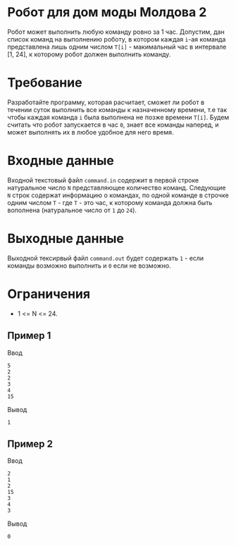 # Робот для дом моды Молдова 2

Робот может выполнить любую команду ровно за 1 час.
Допустим, дан список команд на выполнению роботу, в котором каждая `i`-ая команда представлена лишь одним числом `T[i]` - 
макимальный час в интервале [1, 24], к которому робот должен выполнить команду.  


# Требование
Разработайте программу, которая расчитает, сможет ли робот в течении суток выполнить все команды  к назначенному времени, 
т.е так чтобы каждая команда `i` была выполнена не позже времени `T[i]`. 
Будем считать что робот запускается в час `0`, знает все команды наперед, и может выполнять их в любое удобное для него 
время.


# Входные данные
Входной текстовый файл `command.in` содержит в первой строке натуральное число `N` представляющее количество команд. 
Следующие `N` строк содержат информацию о командах, по одной команде в строчке одним числом `T` - где `T` - это час, 
к которому команда должна быть вополнена (натуральное число от `1` до `24`).

# Выходные данные
Выходной тексирвый файл `command.out` будет содержать `1` - если команды возможно выполнить и `0` если не возможно.

# Ограничения
* 1 <= N <= 24.

## Пример 1
Ввод
```
5
2
2
3
4
15
```

Вывод
```
1
```


## Пример 2
Ввод
```
2
1
2
15
3
4
3
```

Вывод
```
0
```
